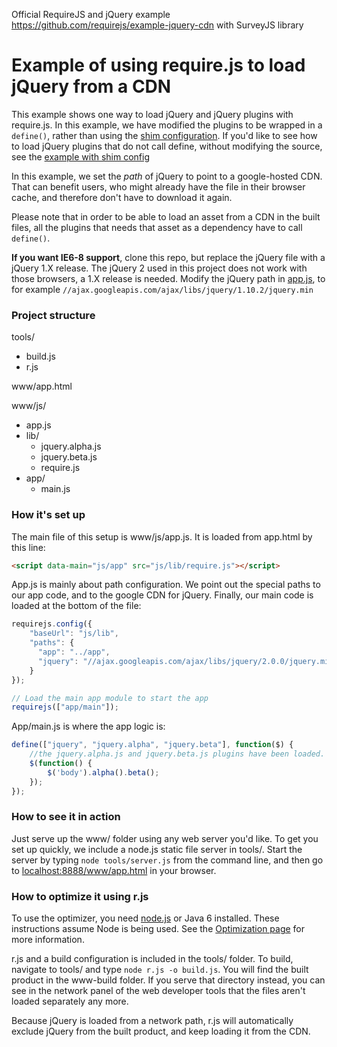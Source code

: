Official RequireJS and jQuery example https://github.com/requirejs/example-jquery-cdn with SurveyJS library


Example of using require.js to load jQuery from a CDN
====

This example shows one way to load jQuery and jQuery plugins with require.js. In this example, we have modified the plugins to be wrapped in a `define()`, rather than using the [shim configuration](http://requirejs.org/docs/api.html#config-shim). If you'd like to see how to load jQuery plugins that do not call define, without modifying the source, see the [example with shim config](http://github.com/requirejs/example-jquery-shim/)

In this example, we set the *path* of jQuery to point to a google-hosted CDN. That can benefit users, who might already have the file in their browser cache, and therefore don't have to download it again.

Please note that in order to be able to load an asset from a CDN in the built files, all the plugins that needs that asset as a dependency have to call `define()`.

**If you want IE6-8 support**, clone this repo, but replace the jQuery file with a jQuery 1.X release. The jQuery 2 used in this project does not work with those browsers, a 1.X release is needed. Modify the jQuery path in [app.js](https://github.com/requirejs/example-jquery-cdn/blob/master/www/js/app.js#L9), to for example `//ajax.googleapis.com/ajax/libs/jquery/1.10.2/jquery.min`

### Project structure

tools/

- build.js
- r.js

www/app.html

www/js/

- app.js
- lib/
    - jquery.alpha.js
    - jquery.beta.js
    - require.js
- app/
    - main.js

### How it's set up
The main file of this setup is www/js/app.js. It is loaded from app.html by this line:
```html
<script data-main="js/app" src="js/lib/require.js"></script>
```

App.js is mainly about path configuration. We point out the special paths to our app code, and to the google CDN for jQuery. Finally, our main code is loaded at the bottom of the file:

```javascript
requirejs.config({
    "baseUrl": "js/lib",
    "paths": {
      "app": "../app",
      "jquery": "//ajax.googleapis.com/ajax/libs/jquery/2.0.0/jquery.min"
    }
});

// Load the main app module to start the app
requirejs(["app/main"]);
```

App/main.js is where the app logic is:

```javascript
define(["jquery", "jquery.alpha", "jquery.beta"], function($) {
    //the jquery.alpha.js and jquery.beta.js plugins have been loaded.
    $(function() {
        $('body').alpha().beta();
    });
});
```

### How to see it in action

Just serve up the www/ folder using any web server you'd like. To get you set up quickly, we include a node.js static file server in tools/. Start the server by typing `node tools/server.js` from the command line, and then go to [localhost:8888/www/app.html](http://localhost:8888/www/app.html) in your browser.

### How to optimize it using r.js
To use the optimizer, you need [node.js](http://nodejs.org) or Java 6 installed. These instructions assume Node is being used. See the [Optimization page](http://requirejs.org/docs/optimization.html) for more information.

r.js and a build configuration is included in the tools/ folder. To build, navigate to tools/ and type `node r.js -o build.js`. You will find the built product in the www-build folder. If you serve that directory instead, you can see in the network panel of the web developer tools that the files aren't loaded separately any more.

Because jQuery is loaded from a network path, r.js will automatically exclude jQuery from the built product, and keep loading it from the CDN.
